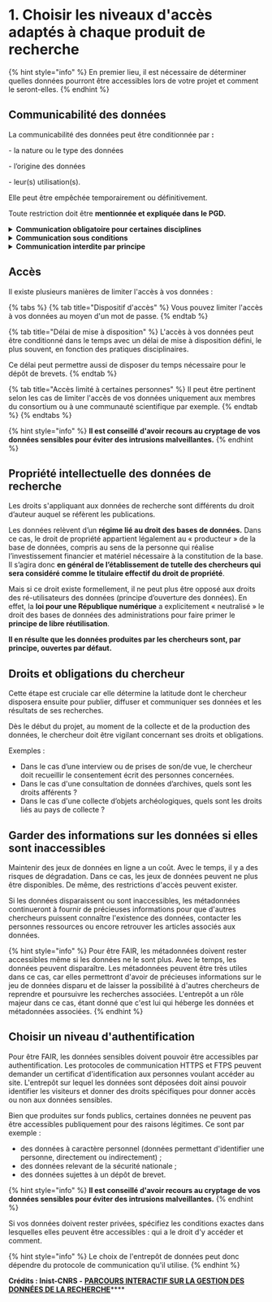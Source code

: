 # 1. Choisir les niveaux d'accès adaptés à chaque produit de recherche

{% hint style="info" %}
En premier lieu, il est nécessaire de déterminer quelles données pourront être accessibles lors de votre projet et comment le seront-elles.&#x20;
{% endhint %}

## **Communicabilité des données**&#x20;

La communicabilité des données peut être conditionnée par **:**&#x20;

\- la nature ou le type des données

\- l’origine des données

\- leur(s) utilisation(s).

Elle peut être empêchée temporairement ou définitivement.&#x20;

Toute restriction doit être **mentionnée et expliquée dans le PGD.**

<details>

<summary><strong>Communication obligatoire pour certaines disciplines</strong></summary>

\- données géographiques&#x20;

\- données environnementales...

</details>

<details>

<summary><strong>Communication sous conditions</strong></summary>

\- données protégées par le droit d'auteur ou par contrat

\- données personnelles

\- statistiques...

</details>

<details>

<summary><strong>Communication interdite par principe</strong> </summary>

\- secret professionnel

\- secret défense

\- sécurité de l'établissement...

</details>

## **Accès**&#x20;

Il existe plusieurs manières de limiter l'accès à vos données :&#x20;

{% tabs %}
{% tab title="Dispositif d'accès" %}
&#x20;Vous pouvez limiter l'accès à vos données au moyen d'un mot de passe.
{% endtab %}

{% tab title="Délai de mise à disposition" %}
L'accès à vos données peut être conditionné dans le temps avec un délai de mise à disposition défini, le plus souvent, en fonction des pratiques disciplinaires. &#x20;

Ce délai peut permettre aussi de disposer du temps nécessaire pour le dépôt de brevets.&#x20;
{% endtab %}

{% tab title="Accès limité à certaines personnes" %}
Il peut être pertinent selon les cas de limiter l'accès de vos données uniquement aux membres du consortium ou à une communauté scientifique par exemple.
{% endtab %}
{% endtabs %}

{% hint style="info" %}
**ll est conseillé d'avoir recours au cryptage de vos données sensibles pour éviter des intrusions malveillantes.**
{% endhint %}

## **Propriété intellectuelle des données de recherche**

Les droits s'appliquant aux données de recherche sont différents du droit d’auteur auquel se réfèrent les publications.

Les données relèvent d’un **régime lié au droit des bases de données.** Dans ce cas, le droit de propriété appartient légalement au « producteur » de la base de données, compris au sens de la personne qui réalise l’investissement financier et matériel nécessaire à la constitution de la base. Il s’agira donc **en général de l’établissement de tutelle des chercheurs qui sera considéré comme le titulaire effectif du droit de propriété**.

Mais si ce droit existe formellement, il ne peut plus être opposé aux droits des ré-utilisateurs des données (principe d’ouverture des données). En effet, la **loi pour une République numérique** a explicitement « neutralisé » le droit des bases de données des administrations pour faire primer le **principe de libre réutilisation**.

**Il en résulte que les données produites par les chercheurs sont, par principe, ouvertes par défaut.**

## **Droits et obligations du chercheur**

Cette étape est cruciale car elle détermine la latitude dont le chercheur disposera ensuite pour publier, diffuser et communiquer ses données et les résultats de ses recherches.

Dès le début du projet, au moment de la collecte et de la production des données, le chercheur doit être vigilant concernant ses droits et obligations.

Exemples :

* Dans le cas d’une interview ou de prises de son/de vue, le chercheur doit recueillir le consentement écrit des personnes concernées.
* Dans le cas d'une consultation de données d’archives, quels sont les droits afférents ?
* Dans le cas d'une collecte d’objets archéologiques, quels sont les droits liés au pays de collecte ?

## **Garder des informations sur les données si elles sont inaccessibles**

Maintenir des jeux de données en ligne a un coût. Avec le temps, il y a des risques de dégradation. Dans ce cas, les jeux de données peuvent ne plus être disponibles. De même, des restrictions d'accès peuvent exister.

Si les données disparaissent ou sont inaccessibles, les métadonnées continueront à fournir de précieuses informations pour que d'autres chercheurs puissent connaître l'existence des données, contacter les personnes ressources ou encore retrouver les articles associés aux données.

{% hint style="info" %}
Pour être FAIR, les métadonnées doivent rester accessibles même si les données ne le sont plus. Avec le temps, les données peuvent disparaître. Les métadonnées peuvent être très utiles dans ce cas, car elles permettront d'avoir de précieuses informations sur le jeu de données disparu et de laisser la possibilité à d'autres chercheurs de reprendre et poursuivre les recherches associées. L'entrepôt a un rôle majeur dans ce cas, étant donné que c'est lui qui héberge les données et métadonnées associées.
{% endhint %}

## **Choisir un niveau d'authentification**

Pour être FAIR, les données sensibles doivent pouvoir être accessibles par authentification. Les protocoles de communication HTTPS et FTPS peuvent demander un certificat d'identification aux personnes voulant accéder au site. L'entrepôt sur lequel les données sont déposées doit ainsi pouvoir identifier les visiteurs et donner des droits spécifiques pour donner accès ou non aux données sensibles.

Bien que produites sur fonds publics, certaines données ne peuvent pas être accessibles publiquement pour des raisons légitimes. Ce sont par exemple :

* des données à caractère personnel (données permettant d'identifier une personne, directement ou indirectement) ;
* des données relevant de la sécurité nationale ;
* des données sujettes à un dépôt de brevet.

{% hint style="info" %}
**ll est conseillé d'avoir recours au cryptage de vos données sensibles pour éviter des intrusions malveillantes.**
{% endhint %}

Si vos données doivent rester privées, spécifiez les conditions exactes dans lesquelles elles peuvent être accessibles : qui a le droit d'y accéder et comment.

{% hint style="info" %}
Le choix de l'entrepôt de données peut donc dépendre du protocole de communication qu'il utilise.
{% endhint %}

**Crédits : Inist-CNRS -** [**PARCOURS INTERACTIF SUR LA GESTION DES DONNÉES DE LA RECHERCHE**](https://doranum.fr/enjeux-benefices/parcours-interactif-sur-la-gestion-des-donnees-de-la-recherche/)****
